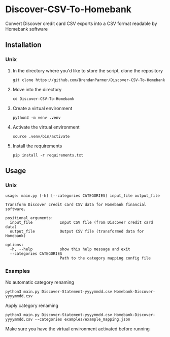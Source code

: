 # Discover-CSV-To-Homebank
Convert Discover credit card CSV exports into a CSV format readable by Homebank software

## Installation
### Unix
1. In the directory where you'd like to store the script, clone the repository

    ```git clone https://github.com/BrendanParmer/Discover-CSV-To-Homebank```

2. Move into the directory

    ```cd Discover-CSV-To-Homebank```

3. Create a virtual environment

    ```python3 -m venv .venv```

4. Activate the virtual environment

    ```source .venv/bin/activate```

5. Install the requirements

    ```pip install -r requirements.txt```

## Usage
### Unix
```
usage: main.py [-h] [--categories CATEGORIES] input_file output_file

Transform Discover credit card CSV data for Homebank financial software.

positional arguments:
  input_file            Input CSV file (from Discover credit card data)
  output_file           Output CSV file (transformed data for Homebank)

options:
  -h, --help            show this help message and exit
  --categories CATEGORIES
                        Path to the category mapping config file
```
### Examples
No automatic category renaming
```
python3 main.py Discover-Statement-yyyymmdd.csv Homebank-Discover-yyyymmdd.csv
```
Apply category renaming
```
python3 main.py Discover-Statement-yyyymmdd.csv Homebank-Discover-yyyymmdd.csv --categories examples/example_mapping.json
```
Make sure you have the virtual environment activated before running